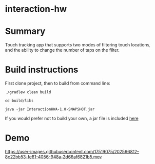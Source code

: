 # interaction-hw

# Summary

Touch tracking app that supports two modes of filtering touch locations, and the ability to change the number of taps on the filter.




# Build instructions

First clone project, then to build from command line:
```
./gradlew clean build

cd build/libs

java -jar InteractionHWA-1.0-SNAPSHOT.jar
```

If you would prefer not to build your own, a jar file is included [here](https://github.com/jwpgage/interaction-hw/blob/main/build/libs/InteractionHWA-1.0.jar)


# Demo

https://user-images.githubusercontent.com/17519075/202596812-8c22bb53-fe81-4056-948a-2d66af6821b5.mov

